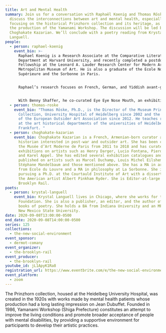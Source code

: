 ```yaml
---
title: Art and Mental Health
summary: Join us for a conversation with Raphaël Koenig and Thomas Röske to
  discuss the interconnections between art and mental health, especially
  focusing on the historical Prinzhorn collection and its heritage, as well as
  the production of the Yamanami Workshop. The discussion will be led by
  Choghakate Kazarian. We’ll conclude with a poetry reading from Krystal
  Languell.
people:
  - person: raphael-koenig
    event_bio: >-
      Raphael Koenig is a Research Associate at the Comparative Literature
      Department at Harvard University, and recently completed a postdoctoral
      Fellowship at the Leonard A. Lauder Research Center for Modern Art of the
      Metropolitan Museum of Art. He is also a graduate of the Ecole Normale
      Supérieure and the Sorbonne in Paris. 


      Raphael’s research focuses on French, German, and Yiddish avant-garde literature and visual culture, more specifically on the interplay between mental health and artistic creation, from the historical avant-gardes’ reception of the “art of the insane” and “art brut” to contemporary art therapy workshops. 


      With Benny Shaffer, he co-curated Eye Eye Nose Mouth, an exhibition on art therapy workshops in China and Japan (Harvard University Asia Center, 2019). His collaboration with Arthur Fournier was featured at the 33rd Ljubljana Biennial of Graphic Arts (Crack up – Crack down, 2019, reviewed for the Brooklyn Rail by Osman Can Yerebekan).
  - person: thomas-roske
    event_bio: "Thomas Röske, Ph.D., is the Director of the Museum Prinzhorn
      Collection, University Hospital of Heidelberg since 2002 and the President
      of the European Outsider Art Association since 2012. He teaches regularly
      at the art historical departments of the universities of Heidelberg and
      Frankfurt. "
  - person: choghakate-kazarian
    event_bio: Choghakate Kazarian is a French, Armenian-born curator and art
      historian interested in post-war and outsider art. She has been curator at
      the Musée d’Art Moderne de Paris from 2011 to 2018 and has curated several
      exhibitions on artists such as Henry Darger, Lucio Fontana, Piero Manzoni
      and Karel Appel. She has edited several exhibition catalogues and
      published on artists such as Marcel Duchamp, Louis Michel Eilshemius,
      Stéphane Mandelbaum and those mentioned above. She has a MA in art history
      from Ecole du Louvre and a MA in philosophy at La Sorbonne. She is now
      pursuing a Ph.D. at the Courtauld Institute of Art with a dissertation on
      the American artist Albert Pinkham Ryder. She is Editor-at-large at the
      Brooklyn Rail.
poets:
  - person: krystal-languell
    event_bio: Krystal Languell lives in Chicago, where she works for the Poetry
      Foundation. She is also a publisher, an editor, and the author of three
      books of poetry. She holds a BA from Indiana University and an MFA from
      New Mexico State University.
date: 2020-09-08T13:00:00-0500
end_date: 2020-09-08T14:00:00-0500
series: 125
collections:
  - the-new-social-environment
event_sponsor:
  - dermot-comany
event_organizer:
  - the-brooklyn-rail
event_producer:
  - the-brooklyn-rail
youtube_id: jL1ApyK1Ra8
registration_url: https://www.eventbrite.com/e/the-new-social-environment-125-art-and-mental-health-tickets-119675969045
event_platform:
  - zoom
---
```

The Prinzhorn collection, housed at the Heidelbeg University Hospital, was created in the 1920s with works made by mental health patients whose production had a long lasting impression on Jean Dubuffet. Founded in 1986, Yamanami Workshop (Shiga Prefecture) constitutes an attempt to improve the living conditions and promote broader acceptance of people with mental disabilities, by providing a supportive environment for participants to develop their artistic practices.